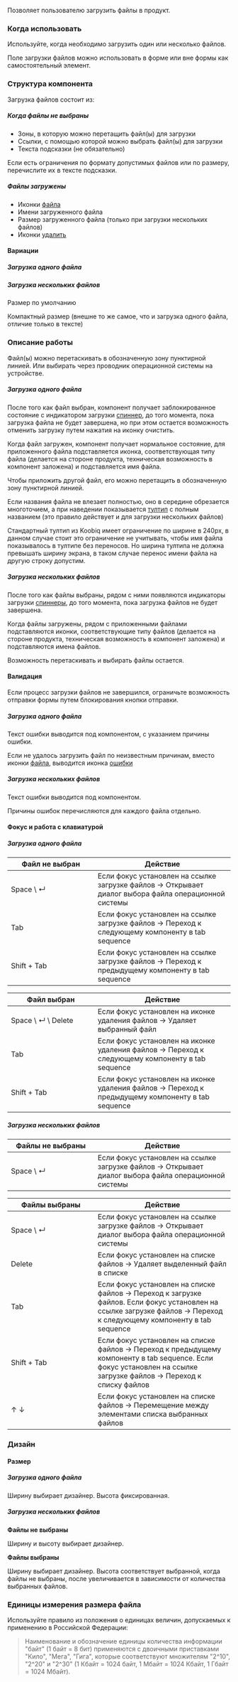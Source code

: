 Позволяет пользователю загрузить файлы в продукт.

<!-- example(file-upload-single-overview) -->

### Когда использовать

Используйте, когда необходимо загрузить один или несколько файлов.

Поле загрузки файлов можно использовать в форме или вне формы как самостоятельный элемент.

### Структура компонента

Загрузка файлов состоит из:

##### Когда файлы не выбраны

-   Зоны, в которую можно перетащить файл(ы) для загрузки
-   Ссылки, с помощью которой можно выбрать файл(ы) для загрузки
-   Текста подсказки (не обязательно)

Если есть ограничения по формату допустимых файлов или по размеру, перечислите их в тексте подсказки.

##### Файлы загружены

-   Иконки [файла](/ru/icons?id=file-o_16)
-   Имени загруженного файла
-   Размер загруженного файла (только при загрузки нескольких файлов)
-   Иконки [удалить](/ru/icons?id=xmark-circle_16)

#### Вариации

##### Загрузка одного файла

<!-- example(file-upload-single-overview) -->

##### Загрузка нескольких файлов

Размер по умолчанию

<!-- example(file-upload-multiple-default-overview) -->

Компактный размер (внешне то же самое, что и загрузка одного файла, отличие только в тексте)

<!-- example(file-upload-multiple-compact-overview) -->

### Описание работы

Файл(ы) можно перетаскивать в обозначенную зону пунктирной линией. Или выбирать через проводник операционной системы на устройстве.

##### Загрузка одного файла

После того как файл выбран, компонент получает заблокированное состояние с индикатором загрузки [спиннер](/ru/components/progress-spinner), до того момента, пока загрузка файла не будет завершена, но при этом остается возможность отменить загрузку путем нажатия на иконку очистить.

Когда файл загружен, компонент получает нормальное состояние, для приложенного файла подставляется иконка, соответствующая типу файла (делается на стороне продукта, техническая возможность в компонент заложена) и подставляется имя файла.

Чтобы приложить другой файл, его можно перетащить в обозначенную зону пунктирной линией.

Если названия файла не влезает полностью, оно в середине обрезается многоточием, а при наведении показывается [тултип](/ru/components/tooltip) с полным названием (это правило действует и для загрузки нескольких файлов)

Стандартный тултип из Koobiq имеет ограничение по ширине в 240px, в данном случае стоит это ограничение не учитывать, чтобы имя файла показывалось в тултипе без переносов. Но ширина тултипа не должна превышать ширину экрана, в таком случае перенос имени файла на другую строку допустим.

##### Загрузка нескольких файлов

После того как файлы выбраны, рядом с ними появляются индикаторы загрузки [спиннеры](/ru/components/progress-spinner), до того момента, пока загрузка файлов не будет завершена.

Когда файлы загружены, рядом с приложенными файлами подставляются иконки, соответствующие типу файлов (делается на стороне продукта, техническая возможность в компонент заложена) и подставляются имена файлов.

Возможность перетаскивать и выбирать файлы остается.

#### Валидация

Если процесс загрузки файлов не завершился, ограничьте возможность отправки формы путем блокирования кнопки отправки.

##### Загрузка одного файла

Текст ошибки выводится под компонентом, с указанием причины ошибки.

Если не удалось загрузить файл по неизвестным причинам, вместо иконки [файла](/ru/icons?id=file-o_16), выводится иконка [ошибки](/ru/icons?id=exclamation-triangle_16)

<!-- example(file-upload-single-error-overview) -->

##### Загрузка нескольких файлов

Текст ошибки выводится под компонентом.

Причины ошибок перечисляются для каждого файла отдельно.

<!-- example(file-upload-multiple-error-overview) -->

#### Фокус и работа с клавиатурой

##### Загрузка одного файла

| <div style="min-width: 180px;">Файл не выбран</div>                                 | Действие                                                                                             |
| ----------------------------------------------------------------------------------- | ---------------------------------------------------------------------------------------------------- |
| <span class="hot-key-button">Space</span> \ <span class="hot-key-button">↵</span>   | Если фокус установлен на ссылке загрузке файлов → Открывает диалог выбора файла операционной системы |
| <span class="hot-key-button">Tab</span>                                             | Если фокус установлен на ссылке загрузке файлов → Переход к следующему компоненту в tab sequence     |
| <span class="hot-key-button">Shift</span> + <span class="hot-key-button">Tab</span> | Если фокус установлен на ссылке загрузке файлов → Переход к предыдущему компоненту в tab sequence    |

| <div style="min-width: 180px;">Файл выбран</div>                                                                               | Действие                                                                                          |
| ------------------------------------------------------------------------------------------------------------------------------ | ------------------------------------------------------------------------------------------------- |
| <span class="hot-key-button">Space</span> \ <span class="hot-key-button">↵</span> \ <span class="hot-key-button">Delete</span> | Если фокус установлен на иконке удаления файлов → Удаляет выбранный файл                          |
| <span class="hot-key-button">Tab</span>                                                                                        | Если фокус установлен на иконке удаления файлов → Переход к следующему компоненту в tab sequence  |
| <span class="hot-key-button">Shift</span> + <span class="hot-key-button">Tab</span>                                            | Если фокус установлен на иконке удаления файлов → Переход к предыдущему компоненту в tab sequence |

##### Загрузка нескольких файлов

| <div style="min-width: 180px;">Файлы не выбраны</div>                             | Действие                                                                                             |
| --------------------------------------------------------------------------------- | ---------------------------------------------------------------------------------------------------- |
| <span class="hot-key-button">Space</span> \ <span class="hot-key-button">↵</span> | Если фокус установлен на ссылке загрузке файлов → Открывает диалог выбора файла операционной системы |

| <div style="min-width: 180px;">Файлы выбраны</div>                                  | Действие                                                                                                                                                             |
| ----------------------------------------------------------------------------------- | -------------------------------------------------------------------------------------------------------------------------------------------------------------------- |
| <span class="hot-key-button">Space</span> \ <span class="hot-key-button">↵</span>   | Если фокус установлен на ссылке загрузке файлов → Открывает диалог выбора файла операционной системы                                                                 |
| <span class="hot-key-button">Delete</span>                                          | Если фокус установлен на списке файлов → Удаляет выделенный файл в списке                                                                                            |
| <span class="hot-key-button">Tab</span>                                             | Если фокус установлен на списке файлов → Переход к загрузке файлов. Если фокус установлен на ссылке загрузке файлов → Переход к следующему компоненту в tab sequence |
| <span class="hot-key-button">Shift</span> + <span class="hot-key-button">Tab</span> | Если фокус установлен на списке файлов → Переход к предыдущему компоненту в tab sequence. Если фокус установлен на ссылке загрузке файлов → Переход к списку файлов  |
| <span class="hot-key-button">↑</span> <span class="hot-key-button">↓</span>         | Если фокус установлен на списке файлов → Перемещение между элементами списка выбранных файлов                                                                        |

### Дизайн

#### Размер

##### Загрузка одного файла

Ширину выбирает дизайнер.
Высота фиксированная.

##### Загрузка нескольких файлов

**Файлы не выбраны**

Ширину и высоту выбирает дизайнер.

**Файлы выбраны**

Ширину выбирает дизайнер.
Высота соответствует выбранной, когда файлы не выбраны, после увеличивается в зависимости от количества выбранных файлов.

### Единицы измерения размера файла

Используйте правило из положения о единицах величин, допускаемых к применению в Российской Федерации:

> Наименование и обозначение единицы количества информации "байт" (1 байт = 8 бит)
> применяются с двоичными приставками "Кило", "Мега", "Гига", которые соответствуют
> множителям "2^10", "2^20" и "2^30" (1 Кбайт = 1024 байт, 1 Мбайт = 1024 Кбайт, 1 Гбайт = 1024
> Мбайт).

